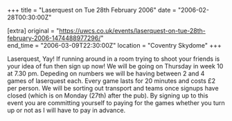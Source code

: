+++
title = "Laserquest on Tue 28th February 2006"
date = "2006-02-28T00:30:00Z"

[extra]
original = "https://uwcs.co.uk/events/laserquest-on-tue-28th-february-2006-1474488977296/"    
end_time = "2006-03-09T22:30:00Z"
location = "Coventry Skydome"
+++

Laserquest, Yay\! If running around in a room trying to shoot your friends is your idea of fun then sign up now\! We will be going on Thursday in week 10 at 7.30 pm. Depeding on numbers we will be having between 2 and 4 games of laserquest each. Every game lasts for 20 minutes and costs £2 per person. We will be sorting out transport and teams once signups have closed (which is on Monday (27th) after the pub). By signing up to this event you are committing yourself to paying for the games whether you turn up or not as I will have to pay in advance.

